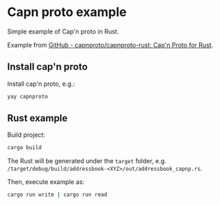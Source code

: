 # Capn proto example

Simple example of Cap'n proto in Rust.

Example from [GitHub - capnproto/capnproto-rust: Cap'n Proto for Rust](https://github.com/capnproto/capnproto-rust).

## Install cap'n proto

Install cap'n proto, e.g.:
```bash
yay capnproto
```

## Rust example

Build project:
```bash
cargo build
```

The Rust will be generated under the `target` folder, e.g. `/target/debug/build/addressbook-<XYZ>/out/addressbook_capnp.rs`.

Then, execute example as:
```bash
cargo run write | cargo run read
```